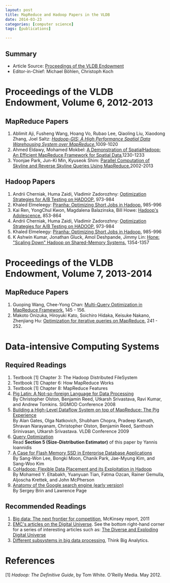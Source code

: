 ```yaml
---
layout: post
title: MapReduce and Hadoop Papers in the VLDB 
date: 2014-03-23
categories: [computer science]
tags: [publications]

---
```


## Summary

* Article Source: [Proceedings of the VLDB Endowment](http://www.vldb.org/pvldb/vol6.html)  
* Editor-in-Chief: Michael Böhlen, Christoph Koch

# Proceedings of the VLDB Endowment, Volume 6, 2012-2013

## MapReduce Papers

1. Ablimit Aji, Fusheng Wang, Hoang Vo, Rubao Lee, Qiaoling Liu, Xiaodong Zhang, Joel Saltz:
[*Hadoop-GIS: A High Performance Spatial Data Warehousing System over MapReduce.*](http://www.vldb.org/pvldb/vol6/p1009-aji.pdf)1009-1020  
2. Ahmed Eldawy, Mohamed Mokbel:
[A Demonstration of SpatialHadoop: An Efficient MapReduce Framework for Spatial Data.](http://www.vldb.org/pvldb/vol6/p1230-mokbel.pdf)1230-1233  
3. Yoonjae Park, Jun-Ki Min, Kyuseok Shim:
[Parallel Computation of Skyline and Reverse Skyline Queries Using MapReduce.](http://www.vldb.org/pvldb/vol6/p2002-shim.pdf)2002-2013

## Hadoop Papers

1. Andrii Cherniak, Huma Zaidi, Vladimir Zadorozhny:
[Optimization Strategies for A/B Testing on HADOOP.](http://www.vldb.org/pvldb/vol6/p973-cherniak.pdf) 973-984  
2. Khaled Elmeleegy:
[Piranha: Optimizing Short Jobs in Hadoop.](http://www.vldb.org/pvldb/vol6/p985-elmeleegy.pdf) 985-996  
3. Kai Ren, YongChul Kwon, Magdalena Balazinska, Bill Howe:
[Hadoop's Adolescence.](http://www.vldb.org/pvldb/vol6/p853-ren.pdf) 853-864  
4. Andrii Cherniak, Huma Zaidi, Vladimir Zadorozhny:
[Optimization Strategies for A/B Testing on HADOOP.](http://www.vldb.org/pvldb/vol6/p973-cherniak.pdf) 973-984  
5. Khaled Elmeleegy:
[Piranha: Optimizing Short Jobs in Hadoop.](http://www.vldb.org/pvldb/vol6/p985-elmeleegy.pdf) 985-996  
6. K Ashwin Kumar, Jonathan Gluck, Amol Deshpande, Jimmy Lin:
[Hone: "Scaling Down" Hadoop on Shared-Memory Systems.](http://www.vldb.org/pvldb/vol6/p1354-kumar.pdf) 1354-1357  


# Proceedings of the VLDB Endowment, Volume 7, 2013-2014

## MapReduce Papers

1. Guoping Wang, Chee-Yong Chan:
[Multi-Query Optimization in MapReduce Framework.](http://www.vldb.org/pvldb/vol7/p145-wang.pdf) 145 - 156.  
2. Makoto Onizuka, Hiroyuki Kato, Soichiro Hidaka, Keisuke Nakano, Zhenjiang Hu:
[Optimization for iterative queries on MapReduce.](http://www.vldb.org/pvldb/vol7/p241-onizuka.pdf) 241 - 252.


# Data-intensive Computing Systems

Required Readings
-----------------

1.  Textbook [1] Chapter 3: The Hadoop Distributed FileSystem
2.  Textbook [1] Chapter 6: How MapReduce Works
3.  Textbook [1] Chapter 8: MapReduce Features
4.  [Pig Latin: A Not-so-foreign Language for Data
    Processing](http://research.yahoo.com/files/sigmod08.pdf)\
     By Christopher Olston, Benjamin Reed, Utkarsh Srivastava, Ravi
    Kumar, and Andrew Tomkins. SIGMOD Conference 2008
5.  [Building a High-Level Dataflow System on top of MapReduce: The Pig
    Experience](http://www.vldb.org/pvldb/2/vldb09-1074.pdf) \
     By Alan Gates, Olga Natkovich, Shubham Chopra, Pradeep Kamath,
    Shravan Narayanam, Christopher Olston, Benjamin Reed, Santhosh
    Srinivasan, Utkarsh Srivastava. VLDB Conference 2009
6.  [Query Optimization](Readings/query-opt.ps) \
     Read **Section 5 (Size-Distribution Estimator)** of this paper by
    Yannis Ioannidis
7.  [A Case for Flash Memory SSD in Enterprise Database
    Applications](http://www.cs.arizona.edu/~bkmoon/papers/sigmod08ssd.pdf)
    \
     By Sang-Won Lee, Bongki Moon, Chanik Park, Jae-Myung Kim, and
    Sang-Woo Kim
8.  [CoHadoop: Flexible Data Placement and its Exploitation in
    Hadoop](https://researcher.ibm.com/researcher/files/us-ytian/colocation.pdf)
    \
     By Mohamed Y. Eltabakh, Yuanyuan Tian, Fatma Ozcan, Rainer Gemulla,
    Aljoscha Krettek, and John McPherson
9.  [Anatomy of the Google search engine (early
    version)](http://infolab.stanford.edu/~backrub/google.html) \
     By Sergey Brin and Lawrence Page

Recommended Readings
--------------------

1.  [Big data: The next frontier for
    competition](http://www.mckinsey.com/en/Features/Big_Data.aspx),
    McKinsey report, 2011
2.  [EMC's articles on the Digital
    Universe](http://www.emc.com/leadership/programs/digital-universe.htm).
    See the bottom right-hand corner for a series of interesting
    articles such as: [The Diverse and Exploding Digital
    Universe](http://www.emc.com/collateral/analyst-reports/expanding-digital-idc-white-paper.pdf)
3.  [Different subsystems in big data
    processing](http://www.thinkbiganalytics.com/resources_reference),
    Think Big Analytics.

# References
[1] *Hadoop: The Definitive Guide*, by Tom White. O'Reilly Media. May 2012.
